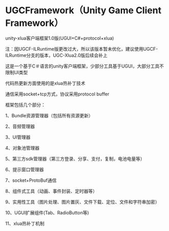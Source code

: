 # UGCFramework（Unity Game Client Framework）
unity-xlua客户端框架1.0版(UGUI+C#+protocol+xlua)</p>
注：因UGCF-ILRuntime版更改过大，所以该版本暂未优化，建议使用UGCF-ILRuntime分支的版本，UGC-Xlua2.0版后续会补上</p>

这是一个基于C＃语言的unity客户端框架，少部分工具基于UGUI，大部分工具不限制UI类型</p>
代码热更新方面使用的是xlua热补丁技术</p>
通信采用socket+tcp方式，协议采用protocol buffer</p>

框架包括几个部分：</p>
  1、Bundle资源管理器（包括所有资源更新）</p>
  2、音频管理器</p>
  3、UI管理器</p>
  4、对象池管理器</p>
  5、第三方sdk管理器（第三方登录、分享、支付，复制，电池电量等）</p>
  6、提示窗口管理器</p>
  7、socket+ProtoBuf通信</p>
  8、组件式工具（动画、事件封装、定时器等）</p>
  9、实用性工具（图片处理、图片置灰、文件下载、定位、文件和字符串加密）</p>
  10、UGUI扩展组件(Tab、RadioButton等)</p>
  11、xlua热补丁机制</p>
